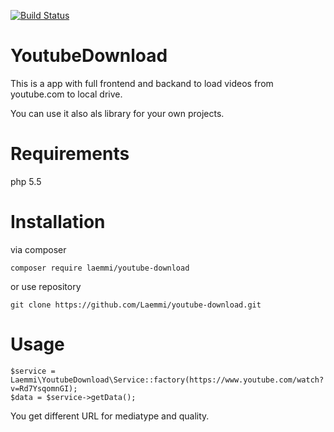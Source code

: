 [![Build Status](https://travis-ci.org/Laemmi/youtube-download.svg?branch=master)](https://travis-ci.org/Laemmi/youtube-download)

# YoutubeDownload
This is a app with full frontend and backand to load videos from youtube.com to local drive.

You can use it also als library for your own projects.

# Requirements
php 5.5

# Installation
via composer

    composer require laemmi/youtube-download

or use repository

    git clone https://github.com/Laemmi/youtube-download.git
    
# Usage

    $service = Laemmi\YoutubeDownload\Service::factory(https://www.youtube.com/watch?v=Rd7YsqomnGI);
    $data = $service->getData();
    
You get different URL for mediatype and quality.